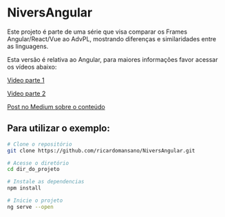 # NiversAngular

Este projeto é parte de uma série que visa comparar os Frames Angular/React/Vue ao AdvPL, mostrando diferenças e similaridades entre as linguagens.

Esta versão é relativa ao Angular, para maiores informações favor acessar os vídeos abaixo:

[Video parte 1](https://www.youtube.com/watch?v=_lb1Mcsdg_w)

[Video parte 2](https://www.youtube.com/watch?v=TxOVmyjDhQQ)

[Post no Medium sobre o conteúdo](https://medium.com/totvsdevelopers/angular-pra-quem-vem-do-advpl-f6aa37760a54)

## Para utilizar o exemplo:

```bash
# Clone o repositório
git clone https://github.com/ricardomansano/NiversAngular.git

# Acesse o diretório
cd dir_do_projeto

# Instale as dependencias
npm install

# Inicie o projeto
ng serve --open
```
